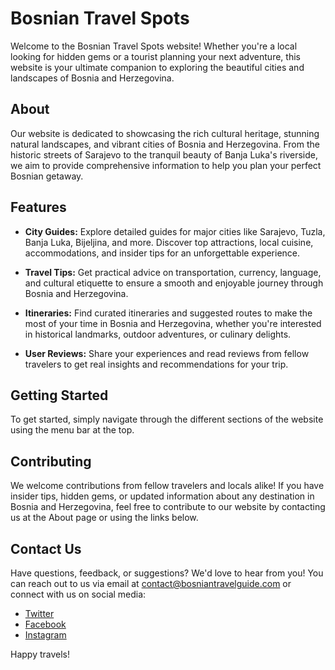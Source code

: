 # Bosnian Travel Spots

Welcome to the Bosnian Travel Spots website! Whether you're a local looking for hidden gems or a tourist planning your next adventure, this website is your ultimate companion to exploring the beautiful cities and landscapes of Bosnia and Herzegovina.

## About

Our website is dedicated to showcasing the rich cultural heritage, stunning natural landscapes, and vibrant cities of Bosnia and Herzegovina. From the historic streets of Sarajevo to the tranquil beauty of Banja Luka's riverside, we aim to provide comprehensive information to help you plan your perfect Bosnian getaway.

## Features

- **City Guides:** Explore detailed guides for major cities like Sarajevo, Tuzla, Banja Luka, Bijeljina, and more. Discover top attractions, local cuisine, accommodations, and insider tips for an unforgettable experience.
  
- **Travel Tips:** Get practical advice on transportation, currency, language, and cultural etiquette to ensure a smooth and enjoyable journey through Bosnia and Herzegovina.
  
- **Itineraries:** Find curated itineraries and suggested routes to make the most of your time in Bosnia and Herzegovina, whether you're interested in historical landmarks, outdoor adventures, or culinary delights.

- **User Reviews:** Share your experiences and read reviews from fellow travelers to get real insights and recommendations for your trip.

## Getting Started

To get started, simply navigate through the different sections of the website using the menu bar at the top.

## Contributing

We welcome contributions from fellow travelers and locals alike! If you have insider tips, hidden gems, or updated information about any destination in Bosnia and Herzegovina, feel free to contribute to our website by contacting us at the About page or using the links below.

## Contact Us

Have questions, feedback, or suggestions? We'd love to hear from you! You can reach out to us via email at [contact@bosniantravelguide.com](mailto:contact@bosniantravelguide.com) or connect with us on social media:
- [Twitter](https://twitter.com/bosniantravelspots)
- [Facebook](https://www.facebook.com/bosniantravelspots)
- [Instagram](https://www.instagram.com/bosniantravelspots)

Happy travels!